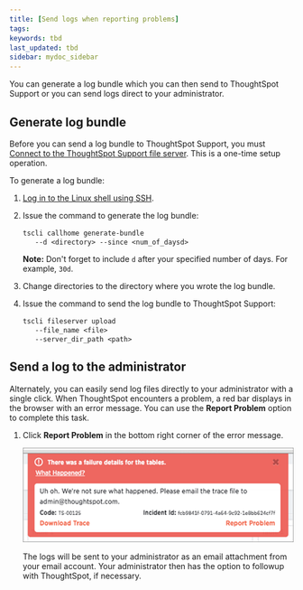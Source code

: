 ```yaml
---
title: [Send logs when reporting problems]
tags:
keywords: tbd
last_updated: tbd
sidebar: mydoc_sidebar
---
```

You can generate a log bundle which you can then send to ThoughtSpot Support or you can send logs direct to your administrator.

##  Generate log bundle

Before you can send a log bundle to ThoughtSpot Support, you must [Connect to the ThoughtSpot Support file server](../setup/work-with-ts-support.html#). This is a one-time setup operation.

To generate a log bundle:

1. [Log in to the Linux shell using SSH](../setup/login_console.html#).
2. Issue the command to generate the log bundle:

    ```
    tscli callhome generate-bundle
       --d <directory> --since <num_of_daysd>
    ```

    **Note:** Don't forget to include `d` after your specified number of days. For example, `30d`.

3. Change directories to the directory where you wrote the log bundle.
4. Issue the command to send the log bundle to ThoughtSpot Support:

    ```
    tscli fileserver upload
       --file_name <file>
       --server_dir_path <path>
    ```


## Send a log to the administrator

Alternately, you can easily send log files directly to your administrator with a single click. When ThoughtSpot encounters a problem, a red bar displays in the browser with an error message. You can use the **Report Problem** option to complete this task.

1. Click **Report Problem** in the bottom right corner of the error message.

     ![](../../images/trace_log.png "Report problem")

    The logs will be sent to your administrator as an email attachment from your email account. Your administrator then has the option to followup with ThoughtSpot, if necessary.
